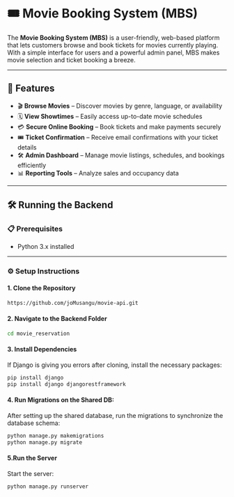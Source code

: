 # 🎟️ Movie Booking System (MBS)

The **Movie Booking System (MBS)** is a user-friendly, web-based platform that lets customers browse and book tickets for movies currently playing. With a simple interface for users and a powerful admin panel, MBS makes movie selection and ticket booking a breeze.

---

## 🚀 Features

- 🎬 **Browse Movies** – Discover movies by genre, language, or availability  
- 🗓️ **View Showtimes** – Easily access up-to-date movie schedules  
- 💳 **Secure Online Booking** – Book tickets and make payments securely  
- 🎟️ **Ticket Confirmation** – Receive email confirmations with your ticket details  
- 🛠️ **Admin Dashboard** – Manage movie listings, schedules, and bookings efficiently  
- 📊 **Reporting Tools** – Analyze sales and occupancy data  

---

## 🛠️ Running the Backend

### 📋 Prerequisites

- Python 3.x installed  

---

### ⚙️ Setup Instructions

#### 1. Clone the Repository

```bash
https://github.com/joMusangu/movie-api.git
```

#### 2. Navigate to the Backend Folder
```bash
cd movie_reservation
```
#### 3. Install Dependencies
If Django is giving you errors after cloning, install the necessary packages:
```bash
pip install django
pip install django djangorestframework
```
#### 4. Run Migrations on the Shared DB:
After setting up the shared database, run the migrations to synchronize the database schema:

```bash
python manage.py makemigrations
python manage.py migrate
```
#### 5.Run the Server
Start the server:

```bash
python manage.py runserver


